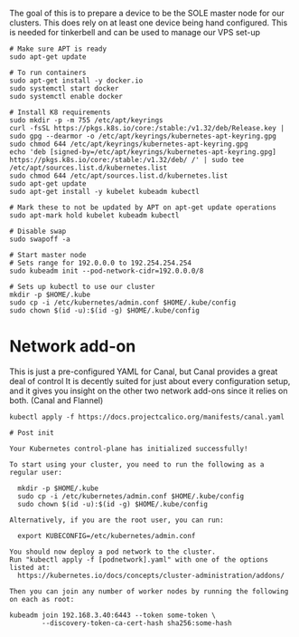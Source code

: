 The goal of this is to prepare a device to be the SOLE master node for our clusters. This does rely on at least one device being hand configured.
This is needed for tinkerbell and can be used to manage our VPS set-up


```
# Make sure APT is ready
sudo apt-get update

# To run containers
sudo apt-get install -y docker.io
sudo systemctl start docker
sudo systemctl enable docker

# Install K8 requirements
sudo mkdir -p -m 755 /etc/apt/keyrings
curl -fsSL https://pkgs.k8s.io/core:/stable:/v1.32/deb/Release.key | sudo gpg --dearmor -o /etc/apt/keyrings/kubernetes-apt-keyring.gpg
sudo chmod 644 /etc/apt/keyrings/kubernetes-apt-keyring.gpg
echo 'deb [signed-by=/etc/apt/keyrings/kubernetes-apt-keyring.gpg] https://pkgs.k8s.io/core:/stable:/v1.32/deb/ /' | sudo tee /etc/apt/sources.list.d/kubernetes.list
sudo chmod 644 /etc/apt/sources.list.d/kubernetes.list
sudo apt-get update
sudo apt-get install -y kubelet kubeadm kubectl

# Mark these to not be updated by APT on apt-get update operations
sudo apt-mark hold kubelet kubeadm kubectl

# Disable swap
sudo swapoff -a

# Start master node
# Sets range for 192.0.0.0 to 192.254.254.254
sudo kubeadm init --pod-network-cidr=192.0.0.0/8

# Sets up kubectl to use our cluster
mkdir -p $HOME/.kube
sudo cp -i /etc/kubernetes/admin.conf $HOME/.kube/config
sudo chown $(id -u):$(id -g) $HOME/.kube/config

```

# Network add-on
This is just a pre-configured YAML for Canal, but Canal provides a great deal of control
It is decently suited for just about every configuration setup, and it gives you insight
on the other two network add-ons since it relies on both. (Canal and Flannel)
```
kubectl apply -f https://docs.projectcalico.org/manifests/canal.yaml
```



```
# Post init

Your Kubernetes control-plane has initialized successfully!

To start using your cluster, you need to run the following as a regular user:

  mkdir -p $HOME/.kube
  sudo cp -i /etc/kubernetes/admin.conf $HOME/.kube/config
  sudo chown $(id -u):$(id -g) $HOME/.kube/config

Alternatively, if you are the root user, you can run:

  export KUBECONFIG=/etc/kubernetes/admin.conf

You should now deploy a pod network to the cluster.
Run "kubectl apply -f [podnetwork].yaml" with one of the options listed at:
  https://kubernetes.io/docs/concepts/cluster-administration/addons/

Then you can join any number of worker nodes by running the following on each as root:

kubeadm join 192.168.3.40:6443 --token some-token \
        --discovery-token-ca-cert-hash sha256:some-hash
```